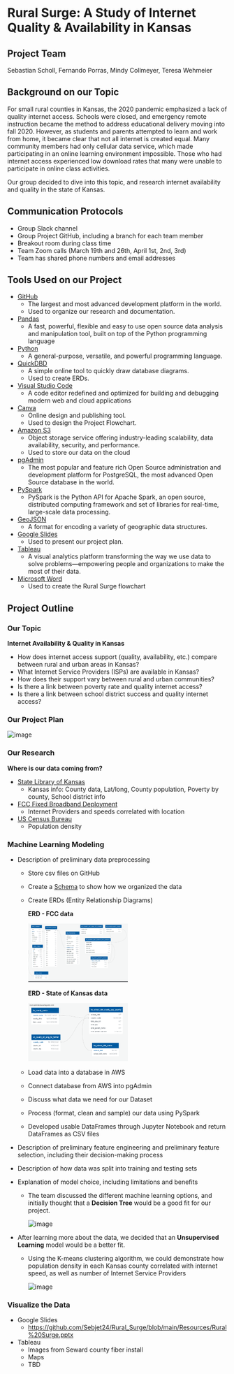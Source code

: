# Rural Surge: A Study of Internet Quality & Availability in Kansas

## Project Team
Sebastian Scholl, Fernando Porras, Mindy Collmeyer, Teresa Wehmeier
  

## Background on our Topic
For small rural counties in Kansas, the 2020 pandemic emphasized a lack of quality internet access. Schools were closed, and emergency remote instruction became the method to address educational delivery moving into fall 2020. However, as students and parents attempted to learn and work from home, it became clear that not all internet is created equal. Many community members had only cellular data service, which made participating in an online learning environment impossible. Those who had internet access experienced low download rates that many were unable to participate in online class activities.

Our group decided to dive into this topic, and research internet availability and quality in the state of Kansas.
  

## Communication Protocols
- Group Slack channel
- Group Project GitHub, including a branch for each team member
- Breakout room during class time
- Team Zoom calls (March 19th and 26th, April 1st, 2nd, 3rd)
- Team has shared phone numbers and email addresses


## Tools Used on our Project
- [GitHub](https://github.com/)
    * The largest and most advanced development platform in the world.
    * Used to organize our research and documentation.
- [Pandas](https://pandas.pydata.org/)
    * A fast, powerful, flexible and easy to use open source data analysis and manipulation tool, built on top of the Python programming language
- [Python](https://www.python.org/)
    * A general-purpose, versatile, and powerful programming language.
- [QuickDBD](https://www.quickdatabasediagrams.com/)
    * A simple online tool to quickly draw database diagrams.
    * Used to create ERDs.
- [Visual Studio Code](https://code.visualstudio.com/)
   * A code editor redefined and optimized for building and debugging modern web and cloud applications
- [Canva](https://www.canva.com/)
    * Online design and publishing tool.
    * Used to design the Project Flowchart.
- [Amazon S3](https://aws.amazon.com/s3/)
    * Object storage service offering industry-leading scalability, data availability, security, and performance.
    * Used to store our data on the cloud
- [pgAdmin](https://www.pgadmin.org/)
    * The most popular and feature rich Open Source administration and development platform for PostgreSQL, the most advanced Open Source database in the world.
- [PySpark](https://spark.apache.org/docs/latest/api/python/)
    * PySpark is the Python API for Apache Spark, an open source, distributed computing framework and set of libraries for real-time, large-scale data processing.
- [GeoJSON](https://geojson.org/)
    * A format for encoding a variety of geographic data structures.
- [Google Slides](https://www.google.com/slides/about/)
    * Used to present our project plan.
- [Tableau](https://www.tableau.com/)
    * A visual analytics platform transforming the way we use data to solve problems—empowering people and organizations to make the most of their data.
- [Microsoft Word](https://www.microsoft.com/en-us/microsoft-365/word)
    * Used to create the Rural Surge flowchart


## Project Outline

### Our Topic

**Internet Availability & Quality in Kansas**
   - How does internet access support (quality, availability, etc.) compare between rural and urban areas in Kansas?
   - What Internet Service Providers (ISPs) are available in Kansas? 
   - How does their support vary between rural and urban communities?
   - Is there a link between poverty rate and quality internet access?
   - Is there a link between school district success and quality internet access?


### Our Project Plan
![image](https://user-images.githubusercontent.com/93055450/160928328-355686b7-e6c8-454a-9ec7-58fc1ff0a26e.png)

   
### Our Research

**Where is our data coming from?**
   - [State Library of Kansas](https://kslib.info/423/State-Data-Center)
     * Kansas info: County data, Lat/long, County population, Poverty by county, School district info
   - [FCC Fixed Broadband Deployment](https://broadbandmap.fcc.gov/#/data-download)
     * Internet Providers and speeds correlated with location
   - [US Census Bureau](https://www.census.gov/programs-surveys/geography/guidance/geo-areas/urban-rural/2010-urban-rural.html)
     * Population density



### Machine Learning Modeling

- Description of preliminary data preprocessing

   * Store csv files on GitHub
   * Create a [Schema](https://github.com/Sebjet24/Rural_Surge/blob/Mindy/Resources/schema.sql) to show how we organized the data
   * Create ERDs (Entity Relationship Diagrams)
    
     **ERD - FCC data**
   
      <img src="Images/ERD_FCC_tables.png" width="50%" height="30%">
     
     **ERD - State of Kansas data**
     
      <img src="Images/ERD-Kansas_Tables.png" width="50%" height="30%">
   
   * Load data into a database in AWS
   * Connect database from AWS into pgAdmin
   * Discuss what data we need for our Dataset
   * Process (format, clean and sample) our data using PySpark
   * Developed usable DataFrames through Jupyter Notebook and return DataFrames as CSV files

- Description of preliminary feature engineering and preliminary feature selection, including their decision-making process

- Description of how data was split into training and testing sets

- Explanation of model choice, including limitations and benefits
  
  * The team discussed the different machine learning options, and initially thought that a **Decision Tree** would be a good fit for our project.
      
     ![image](https://user-images.githubusercontent.com/93055450/160937924-93787c01-78f7-4f5c-907b-792a370c80b5.png)
     
- After learning more about the data, we decided that an **Unsupervised Learning** model would be a better fit. 

  * Using the K-means clustering algorithm, we could demonstrate how population density in each Kansas county correlated with internet speed, as well as number of Internet Service Providers
  
     ![image](https://user-images.githubusercontent.com/93055450/161391844-aba47a4e-2b92-4b5a-b7ef-41ea67fba502.png)






### Visualize the Data
   - Google Slides
     * https://github.com/Sebjet24/Rural_Surge/blob/main/Resources/Rural%20Surge.pptx
   - Tableau
     * Images from Seward county fiber install
     * Maps
     * TBD

